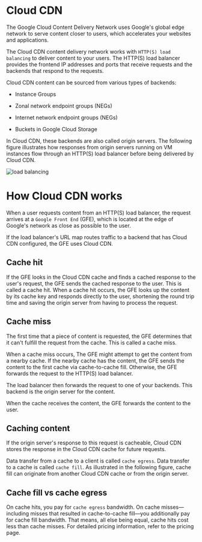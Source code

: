 # Cloud CDN

The Google Cloud Content Delivery Network uses Google's global edge network to serve content closer to users, which accelerates your websites and applications.

The Cloud CDN content delivery network works with `HTTP(S) load balancing` to deliver content to your users. The HTTP(S) load balancer provides the frontend IP addresses and ports that receive requests and the backends that respond to the requests.

Cloud CDN content can be sourced from various types of backends:

-   Instance Groups

-   Zonal network endpoint groups (NEGs)

-   Internet network endpoint groups (NEGs)

-   Buckets in Google Cloud Storage

In Cloud CDN, these backends are also called origin servers. The following figure illustrates how responses from origin servers running on VM instances flow through an HTTP(S) load balancer before being delivered by Cloud CDN.

![load balancing](https://cloud.google.com/cdn/images/cdn-response-flow.svg?authuser=1 'Load Balancing')

# How Cloud CDN works

When a user requests content from an HTTP(S) load balancer, the request arrives at a `Google Front End` (GFE), which is located at the edge of Google's network as close as possible to the user.

If the load balancer's URL map routes traffic to a backend that has Cloud CDN configured, the GFE uses Cloud CDN.

## Cache hit

If the GFE looks in the Cloud CDN cache and finds a cached response to the user's request, the GFE sends the cached response to the user. This is called a cache hit. When a cache hit occurs, the GFE looks up the content by its cache key and responds directly to the user, shortening the round trip time and saving the origin server from having to process the request.

## Cache miss

The first time that a piece of content is requested, the GFE determines that it can't fulfill the request from the cache. This is called a cache miss.

When a cache miss occurs, The GFE might attempt to get the content from a nearby cache. If the nearby cache has the content, the GFE sends the content to the first cache via cache-to-cache fill. Otherwise, the GFE forwards the request to the HTTP(S) load balancer.

The load balancer then forwards the request to one of your backends. This backend is the origin server for the content.

When the cache receives the content, the GFE forwards the content to the user.

## Caching content

If the origin server's response to this request is cacheable, Cloud CDN stores the response in the Cloud CDN cache for future requests.

Data transfer from a cache to a client is called `cache egress`. Data transfer to a cache is called `cache fill`. As illustrated in the following figure, cache fill can originate from another Cloud CDN cache or from the origin server.

## Cache fill vs cache egress

On cache hits, you pay for `cache egress` bandwidth. On cache misses—including misses that resulted in cache-to-cache fill—you additionally pay for cache fill bandwidth. That means, all else being equal, cache hits cost less than cache misses. For detailed pricing information, refer to the pricing page.
